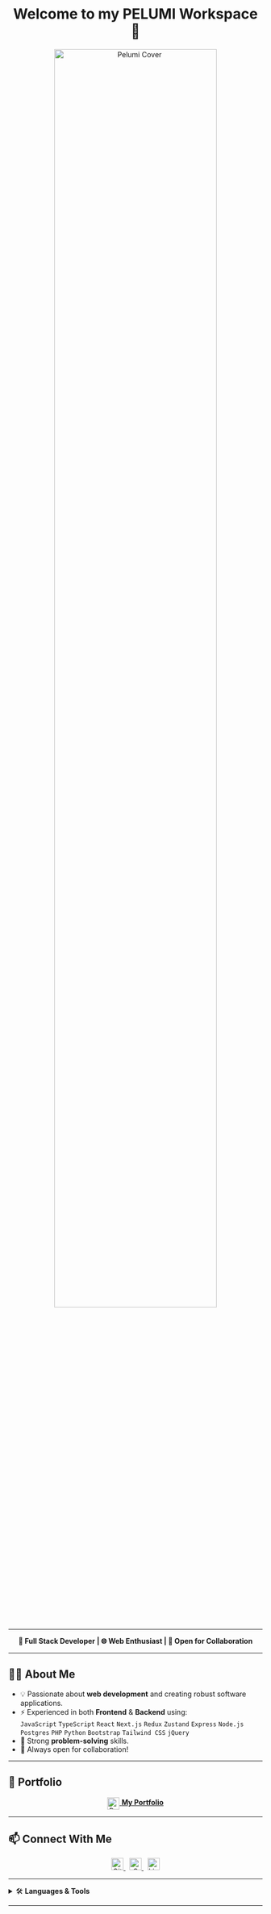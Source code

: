 <!-- GitHub Profile README for pellypepper -->

<h1 align="center">Welcome to my PELUMI Workspace 👋</h1>

<p align="center">
  <img src="https://github.com/user-attachments/assets/7c79fc3d-6738-44b2-a809-8c7892e1aaf8" alt="Pelumi Cover" width="80%" />
</p>

---

<p align="center">
  <b>🔭 Full Stack Developer | 🌐 Web Enthusiast | 🚀 Open for Collaboration</b>
</p>

---

## 🧑‍💻 About Me

- 💡 Passionate about <b>web development</b> and creating robust software applications.
- ⚡ Experienced in both <b>Frontend</b> & <b>Backend</b> using:
  <br>
  <code>JavaScript</code>
  <code>TypeScript</code>
  <code>React</code>
  <code>Next.js</code>
  <code>Redux</code>
  <code>Zustand</code>
  <code>Express</code>
  <code>Node.js</code>
  <code>Postgres</code>
  <code>PHP</code>
  <code>Python</code>
  <code>Bootstrap</code>
  <code>Tailwind CSS</code>
  <code>jQuery</code>
- 🧠 Strong <b>problem-solving</b> skills.
- 🤝 Always open for collaboration!

---

## 🚀 Portfolio

<p align="center">
  <a href="https://ppeliance.co.uk" target="_blank">
    <img src="https://cdn.jsdelivr.net/npm/simple-icons@v10/icons/internetarchive.svg" alt="Portfolio Icon" width="24" style="vertical-align:middle;"/>
    <b>My Portfolio</b>
  </a>
</p>

---

## 📫 Connect With Me

<p align="center">
  <a href="https://github.com/pellypepper" target="_blank">
    <img src="https://cdn.jsdelivr.net/npm/simple-icons@v10/icons/github.svg" alt="GitHub" width="24"/>
  </a>
  &nbsp;
  <a href="mailto:ppeliance@gmail.com" target="_blank">
    <img src="https://cdn.jsdelivr.net/npm/simple-icons@v10/icons/gmail.svg" alt="Gmail" width="24"/>
  </a>
  &nbsp;
  <a href="https://www.linkedin.com/in/pelumipepper" target="_blank">
    <img src="https://cdn.jsdelivr.net/npm/simple-icons@v10/icons/linkedin.svg" alt="LinkedIn" width="24"/>
  </a>
</p>

---

<details>
  <summary>🛠️ <b>Languages & Tools</b></summary>
  <p>
    <img src="https://cdn.jsdelivr.net/npm/simple-icons@v10/icons/javascript.svg" alt="JavaScript" width="24"/>
    <img src="https://cdn.jsdelivr.net/npm/simple-icons@v10/icons/typescript.svg" alt="TypeScript" width="24"/>
    <img src="https://cdn.jsdelivr.net/npm/simple-icons@v10/icons/react.svg" alt="React" width="24"/>
    <img src="https://cdn.jsdelivr.net/npm/simple-icons@v10/icons/nextdotjs.svg" alt="Next.js" width="24"/>
    <img src="https://cdn.jsdelivr.net/npm/simple-icons@v10/icons/node-dot-js.svg" alt="Node.js" width="24"/>
    <img src="https://cdn.jsdelivr.net/npm/simple-icons@v10/icons/express.svg" alt="Express" width="24"/>
    <img src="https://cdn.jsdelivr.net/npm/simple-icons@v10/icons/postgresql.svg" alt="Postgres" width="24"/>
    <img src="https://cdn.jsdelivr.net/npm/simple-icons@v10/icons/php.svg" alt="PHP" width="24"/>
    <img src="https://cdn.jsdelivr.net/npm/simple-icons@v10/icons/python.svg" alt="Python" width="24"/>
    <img src="https://cdn.jsdelivr.net/npm/simple-icons@v10/icons/bootstrap.svg" alt="Bootstrap" width="24"/>
    <img src="https://cdn.jsdelivr.net/npm/simple-icons@v10/icons/tailwindcss.svg" alt="Tailwind CSS" width="24"/>
    <img src="https://cdn.jsdelivr.net/npm/simple-icons@v10/icons/jquery.svg" alt="jQuery" width="24"/>
    <img src="https://cdn.jsdelivr.net/npm/simple-icons@v10/icons/zustand.svg" alt="Zustand" width="24"/>
    <img src="https://cdn.jsdelivr.net/npm/simple-icons@v10/icons/redux.svg" alt="Redux" width="24"/>
  </p>
</details>

---

